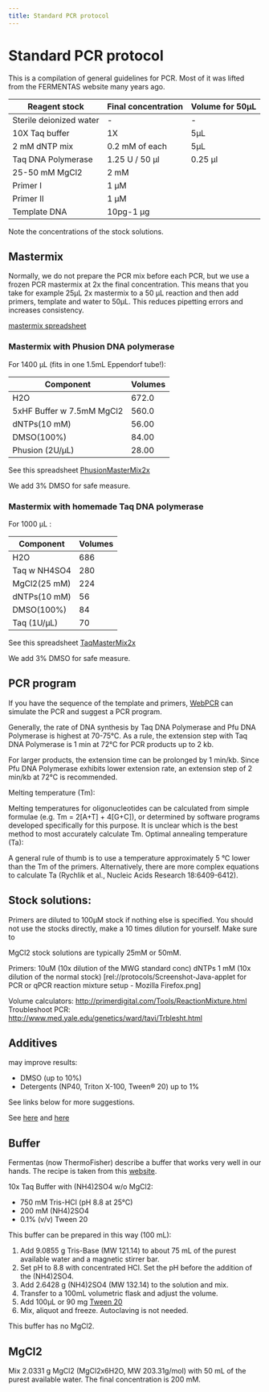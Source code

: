 ```yaml
---
title: Standard PCR protocol
---
```


# Standard PCR protocol

This is a compilation of general guidelines for PCR. Most of it was lifted from the FERMENTAS website many years ago.


| Reagent stock      	  |	Final concentration | Volume for 50µL  |
|-------------------------|---------------------|------------------|
|Sterile deionized water  |	-                   | -                |
|10X Taq buffer           |	1X                  | 5µL              |
|2 mM dNTP mix            |	0.2 mM of each      | 5µL              |
|Taq DNA Polymerase       |	1.25 U / 50 µl      | 0.25 µl          |
|25-50 mM MgCl2           |	2 mM                |                  |
|Primer I				  |	1 µM                |                  |
|Primer II				  |	1 µM                |                  |
|Template DNA			  |	10pg-1 µg           |                  |

Note the concentrations of the stock solutions.

## Mastermix

Normally, we do not prepare the PCR mix before each PCR, but we use a frozen PCR mastermix at 2x the final concentration.
This means that you take for example 25µL 2x mastermix to a 50 µL reaction and then add primers, template and water to 50µL.
This reduces pipetting errors and increases consistency.

[mastermix spreadsheet](PCRMasterMix-2X.ods)

### Mastermix with Phusion DNA polymerase

For 1400 µL (fits in one 1.5mL Eppendorf tube!):

|Component                  | Volumes |
|---------------------------|---------|
|H2O                        | 672.0   |
|5xHF Buffer w 7.5mM MgCl2  | 560.0   |
|dNTPs(10 mM)               | 56.00   |
|DMSO(100%)                 | 84.00   |
|Phusion (2U/µL)            | 28.00   |

See this spreadsheet [PhusionMasterMix2x](PhusionMasterMix2x.ods)

We add 3% DMSO for safe measure.

### Mastermix with homemade Taq DNA polymerase

For 1000 µL :

|Component             | Volumes |
|----------------------|---------|
|H2O                   | 686     |
|Taq w NH4SO4          | 280     |
|MgCl2(25 mM)          | 224     |
|dNTPs(10 mM)          | 56      |
|DMSO(100%)            | 84      |
|Taq (1U/µL)           | 70      |

See this spreadsheet [TaqMasterMix2x](TaqMasterMix2x.ods)

We add 3% DMSO for safe measure.


## PCR program

If you have the sequence of the template and primers, [WebPCR](http://webpcr.appspot.com/) can simulate the PCR and suggest a PCR program.

Generally, the rate of DNA synthesis by Taq DNA Polymerase and Pfu DNA
Polymerase is highest at 70-75°C. As a rule, the extension step with Taq
DNA Polymerase is 1 min at 72°C for PCR products up to 2 kb. 

For larger products, the extension time can be prolonged by 1 min/kb. Since Pfu DNA Polymerase
exhibits lower extension rate, an extension step of 2 min/kb at 72°C is
recommended.

Melting temperature (Tm):

Melting temperatures for oligonucleotides can be calculated from simple formulae
(e.g. Tm = 2[A+T] + 4[G+C]), or determined by software programs developed
specifically for this purpose. It is unclear which is the best method to most
accurately calculate Tm. Optimal annealing temperature (Ta):

A general rule of thumb is to use a temperature approximately 5 °C lower than
the Tm of the primers. Alternatively, there are more complex equations to
calculate Ta (Rychlik et al., Nucleic Acids Research 18:6409-6412). 


## Stock solutions:

Primers are diluted to 100µM stock if nothing else is specified.
You should not use the stocks directly, make a 10 times dilution for yourself.
Make sure to 

MgCl2 stock solutions are typically 25mM or 50mM.

Primers: 	10uM (10x dilution of the MWG standard conc)
dNTPs		1 mM (10x dilution of the normal stock)
[rel://protocols/Screenshot-Java-applet for PCR or qPCR reaction mixture setup - Mozilla Firefox.png]

Volume calculators: http://primerdigital.com/Tools/ReactionMixture.html
Troubleshoot PCR:    http://www.med.yale.edu/genetics/ward/tavi/Trblesht.html






## Additives

may improve results:
- DMSO (up to 10%) 
- Detergents (NP40, Triton X-100, Tween® 20) up to 1%

See links below for more suggestions.

See [here](http://bitesizebio.com/24/pcr-problems-try-an-additive/)
and [here](http://bitesizebio.com/2592/better-than-betaine-pcr-additives-that-actually-work/)



## Buffer

Fermentas (now ThermoFisher) describe a buffer that works very well in our hands. The recipe is taken
from this [website](https://www.thermofisher.com/order/catalog/product/B33).

10x Taq Buffer with (NH4)2SO4 w/o MgCl2:
- 750 mM Tris-HCl (pH 8.8 at 25°C)
- 200 mM (NH4)2SO4
- 0.1% (v/v) Tween 20

This buffer can be prepared in this way (100 mL):

1. Add 9.0855 g Tris-Base (MW 121.14) to about 75 mL of the purest available water and a magnetic stirrer bar.
2. Set pH to 8.8 with concentrated HCl. Set the pH before the addition of the (NH4)2SO4.
3. Add 2.6428 g (NH4)2SO4 (MW 132.14) to the solution and mix.
4. Transfer to a 100mL volumetric flask and adjust the volume.
5. Add 100µL or 90 mg [Tween 20](https://en.wikipedia.org/wiki/Polysorbate_20)
6. Mix, aliquot and freeze. Autoclaving is not needed.

This buffer has no MgCl2.


## MgCl2

Mix 2.0331 g MgCl2 (MgCl2x6H2O, MW 203.31g/mol) with 50 mL of the purest available water. The final concentration 
is 200 mM. 



